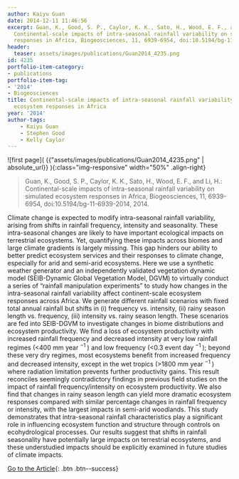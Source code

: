 ```yaml
---
author: Kaiyu Guan
date: 2014-12-11 11:46:56
excerpt: Guan, K., Good, S. P., Caylor, K. K., Sato, H., Wood, E. F., and Li, H. (2014)
  Continental-scale impacts of intra-seasonal rainfall variability on simulated ecosystem
  responses in Africa, Biogeosciences, 11, 6939-6954, doi:10.5194/bg-11-6939-2014.
header:
  teaser: assets/images/publications/Guan2014_4235.png
id: 4235
portfolio-item-category:
- publications
portfolio-item-tag:
- '2014'
- Biogeosciences
title: Continental-scale impacts of intra-seasonal rainfall variability on simulated
  ecosystem responses in Africa
year: '2014'
author-tags:
    - Kaiyu Guan
    - Stephen Good
    - Kelly Caylor
---
```


![first page]( {{"assets/images/publications/Guan2014_4235.png" | absolute_url}} ){:class="img-responsive" width="50%" .align-right}


> Guan, K., Good, S. P., Caylor, K. K., Sato, H., Wood, E. F., and Li, H.: Continental-scale impacts of intra-seasonal rainfall variability on simulated ecosystem responses in Africa, Biogeosciences, 11, 6939-6954, doi:10.5194/bg-11-6939-2014, 2014.


Climate change is expected to modify intra-seasonal rainfall variability, arising from shifts in rainfall frequency, intensity and seasonality. These intra-seasonal changes are likely to have important ecological impacts on terrestrial ecosystems. Yet, quantifying these impacts across biomes and large climate gradients is largely missing. This gap hinders our ability to better predict ecosystem services and their responses to climate change, especially for arid and semi-arid ecosystems. Here we use a synthetic weather generator and an independently validated vegetation dynamic model (SEIB-Dynamic Global Vegetation Model, DGVM) to virtually conduct a series of “rainfall manipulation experiments” to study how changes in the intra-seasonal rainfall variability affect continent-scale ecosystem responses across Africa. We generate different rainfall scenarios with fixed total annual rainfall but shifts in (i) frequency vs. intensity, (ii) rainy season length vs. frequency, (iii) intensity vs. rainy season length. These scenarios are fed into SEIB-DGVM to investigate changes in biome distributions and ecosystem productivity. We find a loss of ecosystem productivity with increased rainfall frequency and decreased intensity at very low rainfall regimes (<400 mm year
<sup>
 −1
</sup>
) and low frequency (<0.3 event day
<sup>
 −1
</sup>
); beyond these very dry regimes, most ecosystems benefit from increased frequency and decreased intensity, except in the wet tropics (>1800 mm year
<sup>
 −1
</sup>
) where radiation limitation prevents further productivity gains. This result reconciles seemingly contradictory findings in previous field studies on the impact of rainfall frequency/intensity on ecosystem productivity. We also find that changes in rainy season length can yield more dramatic ecosystem responses compared with similar percentage changes in rainfall frequency or intensity, with the largest impacts in semi-arid woodlands. This study demonstrates that intra-seasonal rainfall characteristics play a significant role in influencing ecosystem function and structure through controls on ecohydrological processes. Our results suggest that shifts in rainfall seasonality have potentially large impacts on terrestrial ecosystems, and these understudied impacts should be explicitly examined in future studies of climate impacts.


[Go to the Article](http://www.biogeosciences.net/11/6939/2014/bg-11-6939-2014.html){: .btn .btn--success}